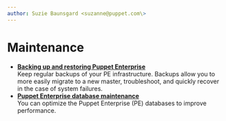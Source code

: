 ```yaml
---
author: Suzie Baunsgard <suzanne@puppet.com\>
---
```


# Maintenance

-   **[Backing up and restoring Puppet Enterprise](backing_up_and_restoring_pe.md)**  
Keep regular backups of your PE infrastructure. Backups allow you to more easily migrate to a new master, troubleshoot, and quickly recover in the case of system failures.
-   **[Puppet Enterprise database maintenance](pe_database_maintenance.md)**  
You can optimize the Puppet Enterprise \(PE\) databases to improve performance.

